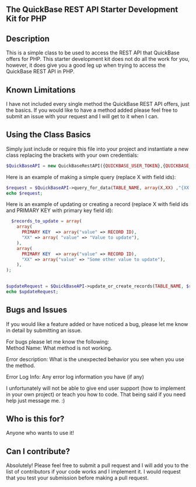 The QuickBase REST API Starter Development Kit for PHP
-------------------------------
Description
-------------------------------
This is a simple class to be used to access the REST API that QuickBase offers for PHP.
This starter development kit does not do all the work for you, however, it does give you a good leg up when trying to access the QuickBase REST API in PHP.

Known Limitations
-------------------------------
I have not included every single method the QuickBase REST API offers, just the basics. If you would like to have a method added please feel free to submit an issue with your request and I will get to it when I can.

Using the Class Basics
-------------------------------
Simply just include or require this file into your project and instantiate a new class replacing the brackets with your own credentials: 

```PHP 
$QuickBaseAPI = new QuickBaseRestAPI({QUICKBASE_USER_TOKEN},{QUICKBASE_APP_TOKEN}, {QUICKBASE_REALM}, {USER_AGENT});
```

Here is an example of making a simple query (replace X with field ids):

```PHP 
$request = $QuickBaseAPI->query_for_data(TABLE_NAME, array(X,XX) ,"{XX.AF.'08-06-2021'}AND{XX.XEX.'NULL'}");
echo $request; 
```

Here is an example of updating or creating a record (replace X with field ids and PRIMARY KEY with primary key field id): 

```PHP 
  $records_to_update = array(
    array(
      PRIMARY KEY  => array("value" => RECORD ID),
      "XX" => array( "value" => "Value to update"),
    ),
    array(
      PRIMARY KEY  => array("value" => RECORD ID),
      "XX" => array("value" => "Some other value to update"),
    ),
);

          
$updateRequest = $QuickBaseAPI->update_or_create_records(TABLE_NAME, $records_to_update, array(RECORD ID,XX,XX,XX));
echo $updateRequest;
```

Bugs and Issues
-------------------------------
If you would like a feature added or have noticed a bug, please let me know in detail by submitting an issue.

For bugs please let me know the following:  
  Method Name: What method is not working.
  
  Error description: What is the unexpected behavior you see when you use the method.
  
  Error Log Info: Any error log information you have (if any)

I unfortunately will not be able to give end user support (how to implement in your own project) or teach you how to code. That being said if you need help just message me. :)

Who is this for?
-------------------------------
Anyone who wants to use it!

Can I contribute?
-------------------------------
Absolutely!
Please feel free to submit a pull request and I will add you to the list of contributors if your code works and I implement it. I would request that you test your submission before making a pull request.

